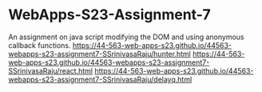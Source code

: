 # WebApps-S23-Assignment-7
An assignment on java script modifying the DOM and using anonymous callback functions.
 https://44-563-web-apps-s23.github.io/44563-webapps-s23-assignment7-SSrinivasaRaju/hunter.html
 https://44-563-web-apps-s23.github.io/44563-webapps-s23-assignment7-SSrinivasaRaju/react.html
 https://44-563-web-apps-s23.github.io/44563-webapps-s23-assignment7-SSrinivasaRaju/delayq.html